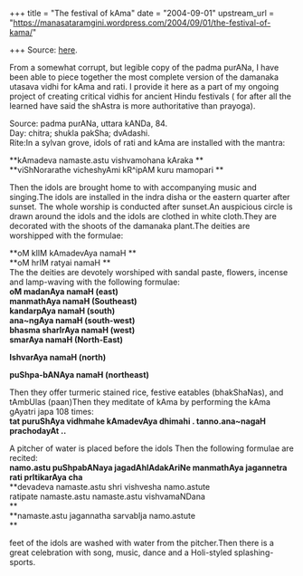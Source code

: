 +++
title = "The festival of kAma"
date = "2004-09-01"
upstream_url = "https://manasataramgini.wordpress.com/2004/09/01/the-festival-of-kama/"

+++
Source: [here](https://manasataramgini.wordpress.com/2004/09/01/the-festival-of-kama/).

From a somewhat corrupt, but legible copy of the padma purANa, I have
been able to piece together the most complete version of the damanaka
utasava vidhi for kAma and rati. I provide it here as a part of my
ongoing project of creating critical vidhis for ancient Hindu festivals
( for after all the learned have said the shAstra is more authoritative
than prayoga).

Source: padma purANa, uttara kANDa, 84.  
Day: chitra; shukla pakSha; dvAdashi.  
Rite:In a sylvan grove, idols of rati and kAma are installed with the
mantra:

**kAmadeva namaste.astu vishvamohana kAraka **  
**viShNorarathe vicheshyAmi kR^ipAM kuru mamopari **

Then the idols are brought home to with accompanying music and
singing.The idols are installed in the indra disha or the eastern
quarter after sunset. The whole worship is conducted after sunset.An
auspicious circle is drawn around the idols and the idols are clothed in
white cloth.They are decorated with the shoots of the damanaka plant.The
deities are worshipped with the formulae:

**oM klIM kAmadevAya namaH **  
**oM hrIM ratyai namaH **  
The the deities are devotely worshiped with sandal paste, flowers,
incense and lamp-waving with the following formulae:  
**oM madanAya namaH (east)**  
**manmathAya namaH (Southeast)**  
**kandarpAya namaH (south)**  
**ana\~ngAya namaH (south-west)**  
**bhasma sharIrAya namaH (west)**  
**smarAya namaH (North-East)**

**IshvarAya namaH (north)**

**puShpa-bANAya namaH (northeast)**

Then they offer turmeric stained rice, festive eatables (bhakShaNas),
and tAmbUlas (paan)Then they meditate of kAma by performing the kAma
gAyatri japa 108 times:  
**tat puruShAya vidhmahe kAmadevAya dhimahi . tanno.ana\~nagaH
prachodayAt ..**

A pitcher of water is placed before the idols Then the following
formulae are recited:  
**namo.astu puShpabANaya jagadAhlAdakAriNe manmathAya jagannetra rati
prItikarAya cha**  
**devadeva namaste.astu shri vishvesha namo.astute  
ratipate namaste.astu namaste.astu vishvamaNDana  
**  
**namaste.astu jagannatha sarvabIja namo.astute  
**

feet of the idols are washed with water from the pitcher.Then there is a
great celebration with song, music, dance and a Holi-styled
splashing-sports.


